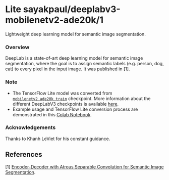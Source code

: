 # Lite sayakpaul/deeplabv3-mobilenetv2-ade20k/1
Lightweight deep learning model for semantic image segmentation.

<!-- asset-path: https://github.com/sayakpaul/Adventures-in-TensorFlow-Lite/releases/download/v0.1.0/deeplabv3_mnv2_ade20k_train_2018_12_03_tflite.tar.gz -->
<!-- module-type: image-segmentation -->
<!-- network-architecture: DeepLab (mobilenetv2_ade20k_train) -->
<!-- dataset: ADE20k -->
<!-- fine-tunable: false -->
<!-- language: en -->
<!-- license: Apache-2.0 -->

### Overview
DeepLab is a state-of-art deep learning model for semantic image segmentation, where the goal is to assign semantic labels (e.g. person, dog, cat) to every pixel in the input image. It was published in [1].

### Note
- The TensorFlow Lite model was converted from [`mobilenetv2_ade20k_train`](http://download.tensorflow.org/models/deeplabv3_mnv2_ade20k_train_2018_12_03.tar.gz) checkpoint. More information about the different DeepLabV3 checkpoints is available [here](https://github.com/tensorflow/models/blob/master/research/deeplab/g3doc/model_zoo.md). 
- Example usage and TensorFlow Lite conversion process are demonstrated in this [Colab Notebook](https://colab.research.google.com/github/sayakpaul/Adventures-in-TensorFlow-Lite/blob/master/DeepLabV3/DeepLab_TFLite_ADE20k.ipynb). 

### Acknowledgements
Thanks to Khanh LeViet for his constant guidance. 

References
--------------
[1] [Encoder-Decoder with Atrous Separable Convolution for Semantic Image Segmentation](https://arxiv.org/abs/1802.02611).
